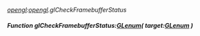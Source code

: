 _[opengl](../../modules/opengl/opengl-module.md):[opengl](../../modules/opengl/opengl-module.md).glCheckFramebufferStatus_
##### Function glCheckFramebufferStatus:[GLenum](../../modules/opengl/opengl-glenum.md)( target:[GLenum](../../modules/opengl/opengl-glenum.md) )
